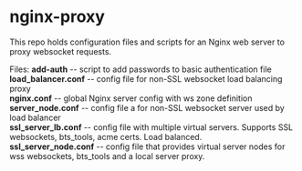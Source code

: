 # nginx-proxy

This repo holds configuration files and scripts for an Nginx web server to proxy websocket requests.

Files:
**add-auth** -- script to add passwords to basic authentication file<br>
**load_balancer.conf** -- config file for non-SSL websocket load balancing proxy<br>
**nginx.conf** -- global Nginx server config with ws zone definition<br>
**server_node.conf** -- config file a for non-SSL websocket server used by load balancer<br>
**ssl_server_lb.conf** -- config file with multiple virtual servers. Supports SSL websockets, bts_tools, acme certs. Load balanced.<br>
**ssl_server_node.conf** -- config file that provides virtual server nodes for wss websockets, bts_tools and a local server proxy.<br>
